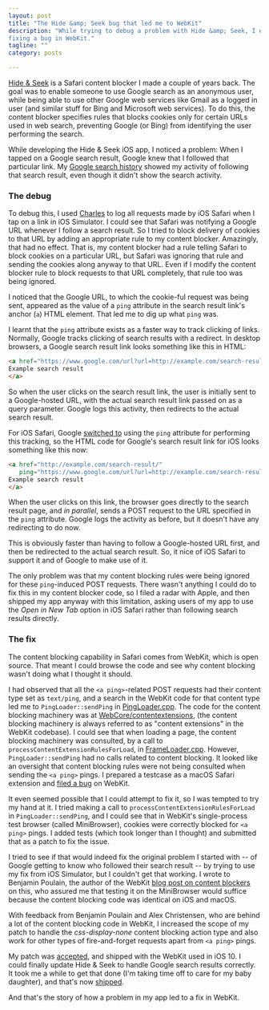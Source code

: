 ```yaml
---
layout: post
title: "The Hide &amp; Seek bug that led me to WebKit"
description: "While trying to debug a problem with Hide &amp; Seek, I ended up
fixing a bug in WebKit."
tagline: ""
category: posts

---
```


[Hide & Seek](/hideandseek/) is a Safari content blocker I made a couple
of years back.  The goal was to enable someone to use Google search as
an anonymous user, while being able to use other Google web services like
Gmail as a logged in user (and similar stuff for Bing and Microsoft web
services). To do this, the content blocker specifies rules that blocks
cookies only for certain URLs used in web search, preventing Google (or
Bing) from identifying the user performing the search.

While developing the Hide & Seek iOS app, I noticed a problem: When I
tapped on a Google search result, Google knew that I followed that
particular link. My [Google search history](http://history.google.com/)
showed my activity of following that search result, even though it
didn't show the search activity.

### The debug

To debug this, I used [Charles](https://www.charlesproxy.com/) to log
all requests made by iOS Safari when I tap on a link in iOS Simulator. I
could see that Safari was notifying a Google URL whenever I follow a
search result. So I tried to block delivery of cookies to that URL by
adding an appropriate rule to my content blocker. Amazingly, that had no
effect. That is, my content blocker had a rule telling Safari to block
cookies on a particular URL, but Safari was ignoring that rule and
sending the cookies along anyway to that URL. Even if I modify the
content blocker rule to block requests to that URL completely, that rule
too was being ignored.

I noticed that the Google URL, to which the cookie-ful request was being
sent, appeared as the value of a `ping` attribute in the search result
link's anchor (`a`) HTML element. That led me to dig up what `ping` was.

I learnt that the `ping` attribute exists as a faster way to track clicking of
links. Normally, Google tracks clicking of search results with a redirect. In
desktop browsers, a Google search result link looks something like this
in HTML:

~~~html
<a href="https://www.google.com/url?url=http://example.com/search-result/">
Example search result
</a>
~~~

So when the user clicks on the search result link, the user is initially
sent to a Google-hosted URL, with the actual search result link passed
on as a query parameter. Google logs this activity, then redirects to
the actual search result.

For iOS Safari, Google [switched to][ilya] using the `ping` attribute
for performing this tracking, so the HTML code for Google's search
result link for iOS looks something like this now:

[ilya]: https://plus.google.com/+IlyaGrigorik/posts/fPJNzUf76Nx

~~~html
<a href="http://example.com/search-result/"
   ping="https://www.google.com/url?url=http://example.com/search-result/">
Example search result
</a>
~~~

When the user clicks on this link, the browser goes directly to the
search result page, and _in parallel_, sends a POST request to the URL
specified in the `ping` attribute. Google logs the activity as before,
but it doesn't have any redirecting to do now.

This is obviously faster than having to follow a Google-hosted URL
first, and then be redirected to the actual search result. So, it nice
of iOS Safari to support it and of Google to make use of it.

The only problem was that my content blocking rules were being ignored
for these `ping`-induced POST requests. There wasn't anything I could do
to fix this in my content blocker code, so I filed a radar with Apple,
and then shipped my app anyway with this limitation, asking users of my
app to use the _Open in New Tab_ option in iOS Safari rather than
following search results directly.

### The fix

The content blocking capability in Safari comes from WebKit, which is
open source. That meant I could browse the code and see why content
blocking wasn't doing what I thought it should.

I had observed that all the `<a ping>`-related POST requests had their
content type set as `text/ping`, and a search in the WebKit code for
that content type led me to `PingLoader::sendPing` in
[PingLoader.cpp](https://trac.webkit.org/browser/webkit/trunk/Source/WebCore/loader/PingLoader.cpp?rev=186663).
The code for the content blocking machinery was at
[WebCore/contentextensions](https://trac.webkit.org/browser/webkit/trunk/Source/WebCore/contentextensions?rev=186663),
(the content blocking machinery is always referred to as "content
extensions" in the WebKit codebase). I could see that when loading a page,
the content blocking machinery was consulted, by a call to
`processContentExtensionRulesForLoad`, in
[FrameLoader.cpp](https://trac.webkit.org/browser/webkit/trunk/Source/WebCore/loader/FrameLoader.cpp?rev=186663).
However, `PingLoader::sendPing` had no calls related to content
blocking. It looked like an oversight that content blocking rules were
not being consulted when sending the `<a ping>` pings. I prepared a
testcase as a macOS Safari extension and [filed a
bug](https://bugs.webkit.org/show_bug.cgi?id=149873) on WebKit.

It even seemed possible that I could attempt to fix it, so I was tempted
to try my hand at it. I tried making a call to
`processContentExtensionRulesForLoad` in `PingLoader::sendPing`, and I
could see that in WebKit's single-process test browser (called
MiniBrowser), cookies were correctly blocked for `<a ping>` pings. I
added tests (which took longer than I thought) and submitted that as a
patch to fix the issue.

I tried to see if that would indeed fix the original problem I started
with -- of Google getting to know who followed their search result -- by
trying to use my fix from iOS Simulator, but I couldn't get that
working. I wrote to Benjamin Poulain, the author of the WebKit [blog post
on content blockers][webkitblogpost] on this, who assured me that
testing it on the MiniBrowser would suffice because the content blocking
code was identical on iOS and macOS.

[webkitblogpost]: https://www.webkit.org/blog/3476/content-blockers-first-look/

With feedback from Benjamin Poulain and Alex Christensen, who are behind
a lot of the content blocking code in WebKit, I increased the scope of
my patch to handle the _css-display-none_ content blocking action type
and also work for other types of fire-and-forget requests apart from `<a
ping>` pings.

My patch was [accepted](https://trac.webkit.org/changeset/191167), and
shipped with the WebKit used in iOS 10. I could finally update Hide &
Seek to handle Google search results correctly. It took me a while to
get that done (I'm taking time off to care for my baby daughter), and
that's now
[shipped](https://twitter.com/hidenseekapp/status/843275223243743233).

And that's the story of how a problem in my app led to a fix in WebKit.

